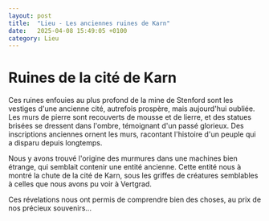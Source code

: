 ```yaml
---
layout: post
title:  "Lieu - Les anciennes ruines de Karn"
date:   2025-04-08 15:49:05 +0100
category: Lieu
---
```


# Ruines de la cité de Karn
Ces ruines enfouies au plus profond de la mine de Stenford sont les vestiges d'une ancienne cité, autrefois prospère, mais aujourd'hui oubliée. Les murs de pierre sont recouverts de mousse et de lierre, et des statues brisées se dressent dans l'ombre, témoignant d'un passé glorieux. Des inscriptions anciennes ornent les murs, racontant l'histoire d'un peuple qui a disparu depuis longtemps.

Nous y avons trouvé l'origine des murmures dans une machines bien étrange, qui semblait contenir une entité ancienne. Cette entité nous à montré la chute de la cité de Karn, sous les griffes de créatures semblables à celles que nous avons pu voir à Vertgrad.

Ces révelations nous ont permis de comprendre bien des choses, au prix de nos précieux souvenirs...